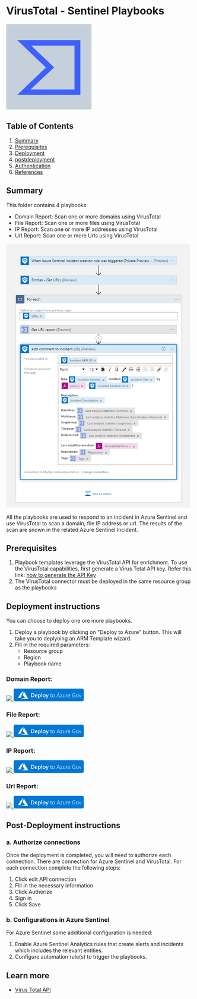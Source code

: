 # VirusTotal - Sentinel Playbooks

![VirusTotal](../../Images/VirusTotal.png)<br>
## Table of Contents

1. [Summary](#overview)
1. [Prerequisites](prerequisites)
1. [Deployment](#deployment)
1. [postdeployment](postdeployment)
1. [Authentication](#Authentication)
1. [References](#references)

<a name="summary"></a>

## Summary

This folder contains 4 playbooks: 
* Domain Report: Scan one or more domains using VirusTotal
* File Report: Scan one or more files using VirusTotal
* IP Report: Scan one or more IP addresses using VirusTotal
* Url Report: Scan one or more Urls using VirusTotal

![Playbook](../../Images/Playbook%20Sentinel.png)

All the playbooks are used to respond to an incident in Azure Sentinel and use VirusTotal to scan a domain, file IP address or url. The results of the scan are snown in the related Azure Sentinel Incident. 

<a name="Prerequisites"></a>

## Prerequisites

1. Playbook templates leverage the VirusTotal API for enrichment. To use the VirusTotal capabilities, first generate a Virus Total API key. Refer this link: [how to generate the API Key](https://developers.virustotal.com/v3.0/reference#getting-started)
1. The VirusTotal connector must be deployed in the same resource group as the playbooks

<a name="deployment"></a>

## Deployment instructions 

You can choose to deploy one ore more playbooks.

1. Deploy a playbook by clicking on "Deploy to Azure" button. This will take you to deplyoing an ARM Template wizard.
2. Fill in the required parameters:
    * Resource group
    * Region
    * Playbook name

### Domain Report:

<a href="https://portal.azure.com/#create/Microsoft.Template/uri/https%3A%2F%2Fraw.githubusercontent.com%2Fmartijntakken%2FAzure-Sentinel%2Ffeature%2Fvirustotal%2FPlaybooks%2FVirusTotal%2FPlaybooks%2FSentinel%2FDomain%20Report%20Sentinel.json" target="_blank">
    <img src="https://aka.ms/deploytoazurebutton"/>
</a>

<a href="https://portal.azure.us/#create/Microsoft.Template/uri/https%3A%2F%2Fraw.githubusercontent.com%2Fmartijntakken%2FAzure-Sentinel%2Ffeature%2Fvirustotal%2FPlaybooks%2FVirusTota%2FPlaybooks%2FSentinel%2FDomain%20Report%20Sentinel.json" target="_blank">
   <img src="https://raw.githubusercontent.com/Azure/azure-quickstart-templates/master/1-CONTRIBUTION-GUIDE/images/deploytoazuregov.png"/>    
</a>

### File Report:

<a href="https://portal.azure.com/#create/Microsoft.Template/uri/https%3A%2F%2Fraw.githubusercontent.com%2Fmartijntakken%2FAzure-Sentinel%2Ffeature%2Fvirustotal%2FPlaybooks%2FVirusTotal%2FPlaybooks%2FSentinel%2FFile%20Report%20Sentinel.json" target="_blank">
    <img src="https://aka.ms/deploytoazurebutton"/>
</a>

<a href="https://portal.azure.us/#create/Microsoft.Template/uri/https%3A%2F%2Fraw.githubusercontent.com%2Fmartijntakken%2FAzure-Sentinel%2Ffeature%2Fvirustotal%2FPlaybooks%2FVirusTotal%2FPlaybooks%2FSentinel%2FFile%20Report%20Sentinel.json" target="_blank">
   <img src="https://raw.githubusercontent.com/Azure/azure-quickstart-templates/master/1-CONTRIBUTION-GUIDE/images/deploytoazuregov.png"/>    
</a>

### IP Report:

<a href="https://portal.azure.com/#create/Microsoft.Template/uri/https%3A%2F%2Fraw.githubusercontent.com%2Fmartijntakken%2FAzure-Sentinel%2Ffeature%2Fvirustotal%2FPlaybooks%2FVirusTotal%2FPlaybooks%2FSentinel%2FIP%20Report%20Sentinel.json" target="_blank">
    <img src="https://aka.ms/deploytoazurebutton"/>
</a>

<a href="https://portal.azure.us/#create/Microsoft.Template/uri/https%3A%2F%2Fraw.githubusercontent.com%2Fmartijntakken%2FAzure-Sentinel%2Ffeature%2Fvirustotal%2FPlaybooks%2FVirusTotal%2FPlaybooks%2FSentinel%2FIP%20Report%20Sentinel.json" target="_blank">
   <img src="https://raw.githubusercontent.com/Azure/azure-quickstart-templates/master/1-CONTRIBUTION-GUIDE/images/deploytoazuregov.png"/>    
</a>

### Url Report:

<a href="https://portal.azure.com/#create/Microsoft.Template/uri/https%3A%2F%2Fraw.githubusercontent.com%2Fmartijntakken%2FAzure-Sentinel%2Ffeature%2Fvirustotal%2FPlaybooks%2FVirusTotal%2FPlaybooks%2FSentinel%2FUrl%20Report%20Sentinel.json" target="_blank">
    <img src="https://aka.ms/deploytoazurebutton"/>
</a>

<a href="https://portal.azure.us/#create/Microsoft.Template/uri/https%3A%2F%2Fraw.githubusercontent.com%2Fmartijntakken%2FAzure-Sentinel%2Ffeature%2Fvirustotal%2FPlaybooks%2FVirusTotal%2FPlaybooks%2FSentinel%2FUrl%20Report%20Sentinel.json" target="_blank">
   <img src="https://raw.githubusercontent.com/Azure/azure-quickstart-templates/master/1-CONTRIBUTION-GUIDE/images/deploytoazuregov.png"/>    
</a>

<a name="postdeployment"></a>

## Post-Deployment instructions 
### a. Authorize connections
Once the deployment is completed, you will need to authorize each connection. There are connection for Azure Sentinel and VirusTotal. For each connection complete the following steps:
 1. Click edit API connection
 1. Fill in the necessary information
 1. Click Authorize
 1. Sign in
 1. Click Save


### b. Configurations in Azure Sentinel
For Azure Sentinel some additional configuration is needed:
1. Enable Azure Sentinel Analytics rules that create alerts and incidents which includes the relevant entities.
1. Configure automation rule(s) to trigger the playbooks.


<a name="references"></a>

## Learn more
* <a href="https://developers.virustotal.com/v3.0/reference" target="_blank">Virus Total API</a>